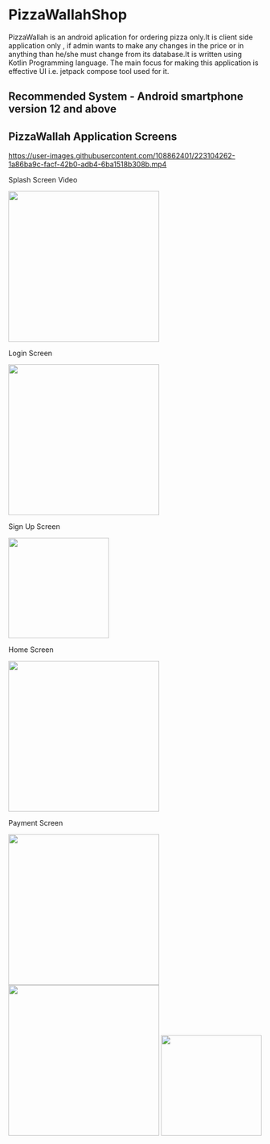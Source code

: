 # PizzaWallahShop
PizzaWallah is an android aplication for ordering pizza only.It is client side application only , if admin wants to make any changes in the price or in anything than he/she must change from its database.It is written using Kotlin Programming language. The main focus for making this application is effective UI i.e. jetpack compose tool used for it.

## Recommended System - Android smartphone version 12 and above

## PizzaWallah Application Screens
https://user-images.githubusercontent.com/108862401/223104262-1a86ba9c-facf-42b0-adb4-6ba1518b308b.mp4
<p>Splash Screen Video </p>
<section>
 <div>
    <img src="https://user-images.githubusercontent.com/108862401/223104147-8853d611-6852-4a8d-9af0-dd8bca47a1dc.jpg" width="300" height="auto"  padding="50">
  <p>Login Screen </p>
 </div>
 
 <div>
  <img src="https://user-images.githubusercontent.com/108862401/223104229-927b7cf0-d29b-4719-a89c-e2061f0366d9.jpg" width="300" height="auto"  padding="50">
  <p>Sign Up Screen </p>
  </div
 
 <div> 
<img src="https://user-images.githubusercontent.com/108862401/223102890-ae291608-bbfd-4298-9393-d7a4d87da3d4.jpg" width="200" height="auto" padding="50">
   <p>Home Screen</p>
  </div>
 
 <div>
<img src="https://user-images.githubusercontent.com/108862401/223104213-40fc1d60-19de-40c4-868a-41bb960a5764.jpg" width="300" height="auto"  padding="50">
  <p>Payment Screen </p>
 </div>
  </section>
  <section>
  
<img src="https://user-images.githubusercontent.com/108862401/223104229-927b7cf0-d29b-4719-a89c-e2061f0366d9.jpg" width="300" height="auto"  padding="50">
<img src="https://user-images.githubusercontent.com/108862401/223104459-9685daf3-f168-499f-b17b-30d41d7451c3.jpg" width="300" height="auto"  padding="50">
<img src="https://user-images.githubusercontent.com/108862401/223104187-3c1cc82d-8b31-48a3-bd0b-44446eb5a32e.jpg" width="200" height="auto"  padding="50">
</section>



